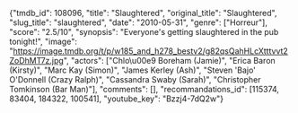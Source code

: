{"tmdb_id": 108096, "title": "Slaughtered", "original_title": "Slaughtered", "slug_title": "slaughtered", "date": "2010-05-31", "genre": ["Horreur"], "score": "2.5/10", "synopsis": "Everyone's getting slaughtered in the pub tonight!", "image": "https://image.tmdb.org/t/p/w185_and_h278_bestv2/g82qsQahHLcXtttvvt2ZoDhMT7z.jpg", "actors": ["Chlo\u00e9 Boreham (Jamie)", "Erica Baron (Kirsty)", "Marc Kay (Simon)", "James Kerley (Ash)", "Steven 'Bajo' O'Donnell (Crazy Ralph)", "Cassandra Swaby (Sarah)", "Christopher Tomkinson (Bar Man)"], "comments": [], "recommandations_id": [115374, 83404, 184322, 100541], "youtube_key": "Bzzj4-7dQ2w"}